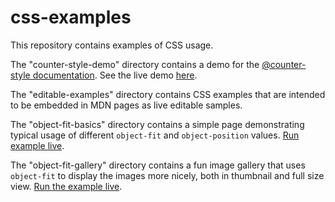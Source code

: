 # css-examples

This repository contains examples of CSS usage.

The "counter-style-demo" directory contains a demo for the [@counter-style documentation](https://developer.mozilla.org/en-US/docs/Web/CSS/@counter-style). See the live demo [here](https://mdn.github.io/css-examples/counter-style-demo/).

The "editable-examples" directory contains CSS examples that are intended to be embedded in MDN pages as live editable samples.

The "object-fit-basics" directory contains a simple page demonstrating typical usage of different <code>object-fit</code> and <code>object-position</code> values. [Run example live](http://mdn.github.io/css-examples/object-fit-basics/).

The "object-fit-gallery" directory contains a fun image gallery that uses <code>object-fit</code> to display the images more nicely, both in thumbnail and full size view. [Run the example live](http://mdn.github.io/css-examples/object-fit-gallery/).
